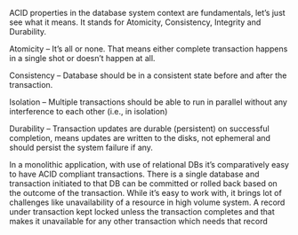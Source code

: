 ACID properties in the database system context are fundamentals, let’s just see what it means. It stands for Atomicity, Consistency, Integrity and Durability. 

Atomicity – It’s all or none. That means either complete transaction happens in a single shot or doesn’t happen at all.

Consistency – Database should be in a consistent state before and after the transaction.

Isolation – Multiple transactions should be able to run in parallel without any interference to each other (i.e., in isolation)

Durability – Transaction updates are durable (persistent) on successful completion, means updates are written to the disks, not ephemeral and should persist the system failure if any.



In a monolithic application, with use of relational DBs it’s comparatively easy to have ACID compliant transactions. There is a single database and transaction initiated to that DB can be committed or rolled back based on the outcome of the transaction. While it’s easy to work with, it brings lot of challenges like unavailability of a resource in high volume system. A record under transaction kept locked unless the transaction completes and that makes it unavailable for any other transaction which needs that record